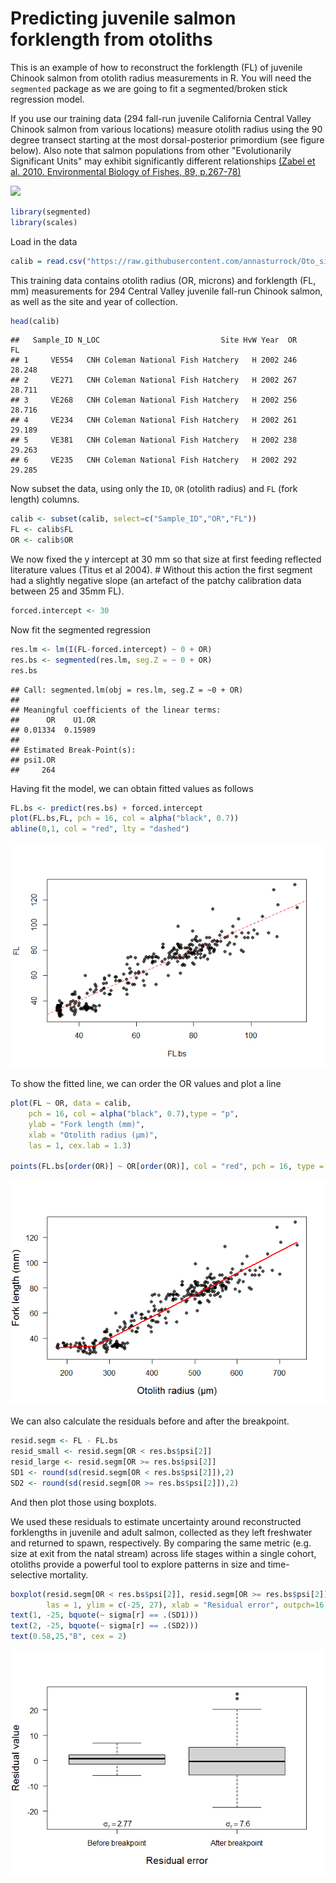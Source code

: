 Predicting juvenile salmon forklength from otoliths
================

This is an example of how to reconstruct the forklength (FL) of juvenile Chinook salmon from otolith radius measurements in R. You will need the `segmented` package as we are going to fit a segmented/broken stick regression model.

If you use our training data (294 fall-run juvenile California Central Valley Chinook salmon from various locations) measure otolith radius using the 90 degree transect starting at the most dorsal-posterior primordium (see figure below). Also note that salmon populations from other "Evolutionarily Significant Units" may exhibit significantly different relationships [(Zabel et al. 2010. Environmental Biology of Fishes, 89, p.267-78)]()

![](or_fl_cal_files/figure-markdown_github/oto_image.png)

``` r
library(segmented)
library(scales)
```

Load in the data

``` r
calib = read.csv("https://raw.githubusercontent.com/annasturrock/Oto_size_fish_size_calibration/master/OR_FL_FINALforR.csv")
```

This training data contains otolith radius (OR, microns) and forklength (FL, mm) measurements for 294 Central Valley juvenile fall-run Chinook salmon, as well as the site and year of collection.

``` r
head(calib)
```

    ##   Sample_ID N_LOC                           Site HvW Year  OR     FL
    ## 1     VE554   CNH Coleman National Fish Hatchery   H 2002 246 28.248
    ## 2     VE271   CNH Coleman National Fish Hatchery   H 2002 267 28.711
    ## 3     VE268   CNH Coleman National Fish Hatchery   H 2002 256 28.716
    ## 4     VE234   CNH Coleman National Fish Hatchery   H 2002 261 29.189
    ## 5     VE381   CNH Coleman National Fish Hatchery   H 2002 238 29.263
    ## 6     VE235   CNH Coleman National Fish Hatchery   H 2002 292 29.285

Now subset the data, using only the `ID`, `OR` (otolith radius) and `FL` (fork length) columns.

``` r
calib <- subset(calib, select=c("Sample_ID","OR","FL"))
FL <- calib$FL
OR <- calib$OR
```

We now fixed the y intercept at 30 mm so that size at first feeding reflected literature values (Titus et al 2004). \# Without this action the first segment had a slightly negative slope (an artefact of the patchy calibration data between 25 and 35mm FL).

``` r
forced.intercept <- 30
```

Now fit the segmented regression

``` r
res.lm <- lm(I(FL-forced.intercept) ~ 0 + OR)
res.bs <- segmented(res.lm, seg.Z = ~ 0 + OR)
res.bs
```

    ## Call: segmented.lm(obj = res.lm, seg.Z = ~0 + OR)
    ## 
    ## Meaningful coefficients of the linear terms:
    ##      OR    U1.OR  
    ## 0.01334  0.15989  
    ## 
    ## Estimated Break-Point(s):
    ## psi1.OR  
    ##     264

Having fit the model, we can obtain fitted values as follows

``` r
FL.bs <- predict(res.bs) + forced.intercept
plot(FL.bs,FL, pch = 16, col = alpha("black", 0.7))
abline(0,1, col = "red", lty = "dashed")
```

![](or_fl_cal_files/figure-markdown_github/unnamed-chunk-7-1.png)

To show the fitted line, we can order the OR values and plot a line

``` r
plot(FL ~ OR, data = calib, 
    pch = 16, col = alpha("black", 0.7),type = "p", 
    ylab = "Fork length (mm)", 
    xlab = "Otolith radius (µm)", 
    las = 1, cex.lab = 1.3) 
    
points(FL.bs[order(OR)] ~ OR[order(OR)], col = "red", pch = 16, type = "l", lwd = 2.5)
```

![](or_fl_cal_files/figure-markdown_github/unnamed-chunk-8-1.png)

We can also calculate the residuals before and after the breakpoint.  

``` r
resid.segm <- FL - FL.bs
resid_small <- resid.segm[OR < res.bs$psi[2]]
resid_large <- resid.segm[OR >= res.bs$psi[2]]
SD1 <- round(sd(resid.segm[OR < res.bs$psi[2]]),2)
SD2 <- round(sd(resid.segm[OR >= res.bs$psi[2]]),2)
```

And then plot those using boxplots. 

We used these residuals to estimate uncertainty around reconstructed forklengths in juvenile and adult salmon, collected as they left freshwater and returned to spawn, respectively. By comparing the same metric (e.g. size at exit from the natal stream) across life stages within a single cohort, otoliths provide a powerful tool to explore patterns in size and time-selective mortality.

``` r
boxplot(resid.segm[OR < res.bs$psi[2]], resid.segm[OR >= res.bs$psi[2]], names = c("Before breakpoint", "After breakpoint"), col = "light grey", 
        las = 1, ylim = c(-25, 27), xlab = "Residual error", outpch=16, outcol=alpha("black", 0.7), ylab = "Residual value", cex.lab = 1.3) #, main = "Broken stick models residuals"
text(1, -25, bquote(~ sigma[r] == .(SD1)))
text(2, -25, bquote(~ sigma[r] == .(SD2)))
text(0.58,25,"B", cex = 2)
```

![](or_fl_cal_files/figure-markdown_github/unnamed-chunk-10-1.png)
